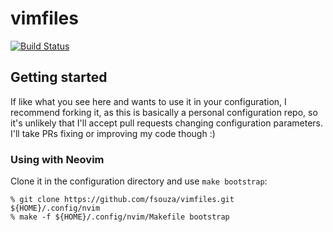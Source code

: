 # vimfiles

[![Build Status](https://github.com/fsouza/vimfiles/workflows/Build/badge.svg)](https://github.com/fsouza/vimfiles/actions?query=branch:main+workflow:Build)

## Getting started

If like what you see here and wants to use it in your configuration, I
recommend forking it, as this is basically a personal configuration repo, so
it's unlikely that I'll accept pull requests changing configuration parameters.
I'll take PRs fixing or improving my code though :)

### Using with Neovim

Clone it in the configuration directory and use `make bootstrap`:

```
% git clone https://github.com/fsouza/vimfiles.git ${HOME}/.config/nvim
% make -f ${HOME}/.config/nvim/Makefile bootstrap
```
